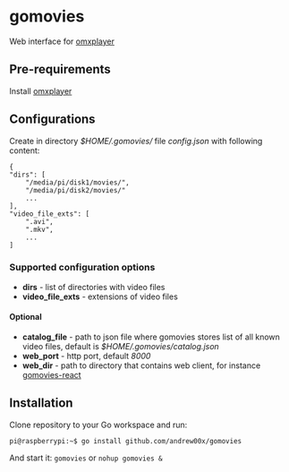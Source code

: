 # gomovies
Web interface for [omxplayer](https://github.com/popcornmix/omxplayer)

## Pre-requirements
Install [omxplayer](https://github.com/popcornmix/omxplayer)

## Configurations
Create in directory *$HOME/.gomovies/* file *config.json* with following content:
```
{
"dirs": [
    "/media/pi/disk1/movies/",
    "/media/pi/disk2/movies/"
    ...
],
"video_file_exts": [
    ".avi",
    ".mkv",
    ...
]
```
### Supported configuration options
* **dirs** - list of directories with video files
* **video_file_exts** - extensions of video files

#### Optional
* **catalog_file** - path to json file where gomovies stores list of all known video files, default is *$HOME/.gomovies/catalog.json*
* **web_port** - http port, default *8000*
* **web_dir** - path to directory that contains web client, for instance [gomovies-react](https://github.com/andrew00x/gomovies-react)

## Installation
Clone repository to your Go workspace and run:
```
pi@raspberrypi:~$ go install github.com/andrew00x/gomovies
``` 
And start it:
```gomovies``` or ```nohup gomovies &```
